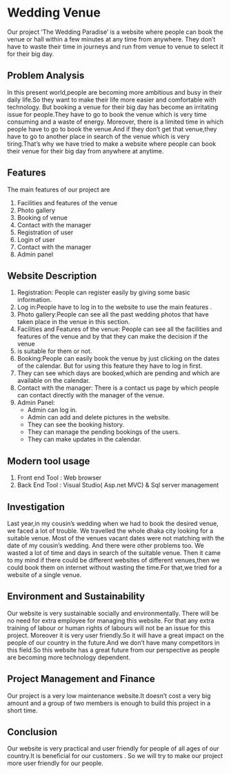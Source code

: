 # Wedding Venue #
Our project ‘The Wedding Paradise’ is a website where people can book the venue or hall within a few minutes at any time from anywhere. 
They don’t have to waste their time in journeys and run from venue to venue to select it for their big day.

## Problem Analysis ##
In this present world,people are becoming more ambitious and busy in their daily life.So they want to make their life more easier and comfortable with technology. 
But booking a venue for their big day has become an irritating issue for people.They have to go to book the venue which is very time consuming and a waste of energy. 
Moreover, there is a limited time in which people have to go to book the venue.And if they don’t get that venue,they have to go to another place in search of the venue 
which is very tiring.That’s why we have tried to make a website where people can book their venue for their big day  from anywhere at anytime.

## Features ## 
The main features of our project are
1. Facilities and features of the venue
2. Photo gallery
3. Booking of venue
4. Contact with the manager
5. Registration of user
6. Login of user
7. Contact with the manager
8. Admin panel
## Website Description ##
1. Registration: People can register easily by giving some basic information.
2. Log in:People have to log in to the website to use the main features .
3. Photo gallery:People can see all the past wedding photos that have taken place in the venue in this section.
4. Facilities and Features of the venue: People can see all the facilities and features of the venue and by that they can make the decision if the venue 
5. is suitable for them or not.
6. Booking:People can easily book the venue by just clicking on the dates of the calendar. But for using this feature they have to log in first. 
7. They can see which days are booked,which are pending and which are available on the calendar.
8. Contact with the manager: There is a contact us page by which people can contact directly with the manager of the venue.
9. Admin Panel:
   * Admin can log in.
   * Admin can add and delete pictures in the website.
   * They can see the booking history.
   * They can manage the pending bookings of the users.
   * They can make updates in the calendar.

## Modern tool usage ##
1. Front end Tool : Web browser 
2. Back End Tool : Visual Studio( Asp.net MVC) & Sql server management


## Investigation ##
Last year,in my cousin’s wedding when we had to book the desired venue, we faced a lot of trouble. We travelled the whole dhaka city looking for a suitable venue. 
Most of the venues vacant dates were not matching with the date of my cousin’s wedding. And there were other problems too. We wasted a lot of time and days in 
search of the suitable venue. Then it came to my mind if there could be different websites of different venues,then we could book them on internet without wasting 
the time.For that,we tried for a website of a single venue.

## Environment and Sustainability ##
Our website is very sustainable socially and environmentally. There will be no need for extra employee for managing this website. For that any extra training 
of labour or human rights of labours will not be an issue for this project. Moreover it is very user friendly.So it will have a great impact on the people of 
our country in the future.And we don’t have many competitors in this field.So this website has a great future from our perspective as people are becoming more 
technology dependent.

## Project Management and Finance ##
Our project is a very low maintenance website.It doesn’t cost a very big amount and a group of two members is enough to build this project in a short time.


## Conclusion ## 
Our website is very practical and user friendly for people of all ages of our country.It is beneficial for our customers .
So we will try to make our project more user friendly for our people.
